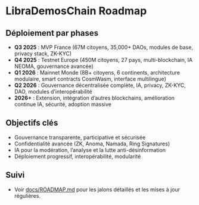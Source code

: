 # LibraDemosChain Roadmap

## Déploiement par phases

- **Q3 2025** : MVP France (67M citoyens, 35,000+ DAOs, modules de base, privacy stack, ZK-KYC)
- **Q4 2025** : Testnet Europe (450M citoyens, 27 pays, multi-blockchain, IA NEOMA, gouvernance avancée)
- **Q1 2026** : Mainnet Monde (8B+ citoyens, 6 continents, architecture modulaire, smart contracts CosmWasm, interface multilingue)
- **Q2 2026** : Gouvernance décentralisée complète, IA, privacy, ZK-KYC, DAO, modules d’interopérabilité
- **2026+** : Extension, intégration d’autres blockchains, amélioration continue IA, sécurité, adoption massive

## Objectifs clés

- Gouvernance transparente, participative et sécurisée
- Confidentialité avancée (ZK, Anoma, Namada, Ring Signatures)
- IA pour la modération, l’analyse et la lutte anti-désinformation
- Déploiement progressif, interopérabilité, modularité

## Suivi

- Voir [docs/ROADMAP.md](docs/ROADMAP.md) pour les jalons détaillés et les mises à jour régulières.

